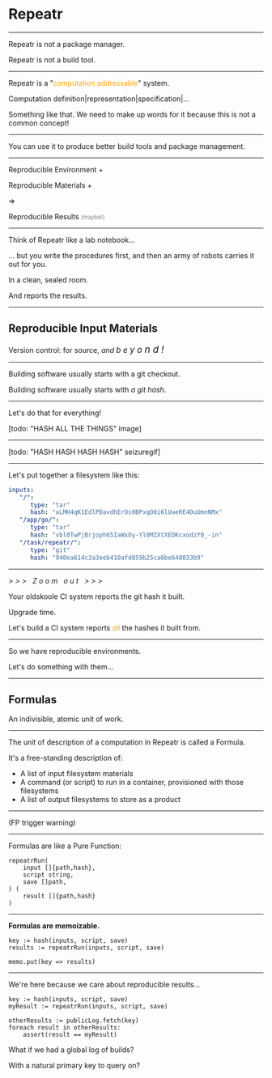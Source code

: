 Repeatr
=======

---

Repeatr is not a package manager.

Repeatr is not a build tool.

---

Repeatr is a "<span style="color:orange">computation addressable</span>" system.

Computation definition|representation|specification|...

Something like that.  We need to make up words for it because this is not a common concept!

---

You can use it to produce better build tools and package management.

---

Reproducible Environment +

Reproducible Materials +

=>

Reproducible Results <span style="color:grey;font-size:80%">(maybe!)</span>

---

Think of Repeatr like a lab notebook...

... but you write the procedures first, and then
an army of robots carries it out for you.

In a clean, sealed room.

And reports the results.

---

## Reproducible Input Materials

Version control: for source, *and <span style="font-size:110%">b e <span style="font-size:110%">y o <span style="font-size:110%">n d !</span></span></span>*

---

Building software usually starts with a git checkout.

Building software usually starts with *a git hash*.

---

Let's do that for everything!

[todo: "HASH ALL THE THINGS" image]

---

[todo: "HASH HASH HASH HASH" seizuregif]

---

Let's put together a filesystem like this:

```yaml
inputs:
   "/":
      type: "tar"
      hash: "aLMH4qK1EdlPDavdhErOs0BPxqO0i6lUaeRE4DuUmnNMx"
   "/app/go/":
      type: "tar"
      hash: "vbl0TwPjBrjoph65IaWxOy-Yl0MZXtXEDKcxodzY0_-in"
   "/task/repeatr/":
      type: "git"
      hash: "940ea614c3a3eeb410afd859b25ca6be648033b9"
```

---

*> > > &nbsp; Z o o m &nbsp; o u t &nbsp; > > >*

Your oldskoole CI system reports the git hash it built.

Upgrade time.

Let's build a CI system reports <span style="color:orange">*all*</span> the hashes it built from.

---

So we have reproducible environments.

Let's do something with them...

---

## Formulas

An indivisible, atomic unit of work.

---

The unit of description of a computation in Repeatr is called a Formula.

It's a free-standing description of:

- A list of input filesystem materials
- A command (or script) to run in a container, provisioned with those filesystems
- A list of output filesystems to store as a product

---

(FP trigger warning)

---

Formulas are like a Pure Function:

```golang
repeatrRun(
	input []{path,hash},
	script string,
	save []path,
) (
	result []{path,hash}
)
```

---

**Formulas are memoizable.**

```
key := hash(inputs, script, save)
results := repeatrRun(inputs, script, save)

memo.put(key => results)
```

---

We're here because we care about reproducible results...

```
key := hash(inputs, script, save)
myResult := repeatrRun(inputs, script, save)

otherResults := publicLog.fetch(key)
foreach result in otherResults:
	assert(result == myResult)
```

What if we had a global log of builds?

With a natural primary key to query on?
